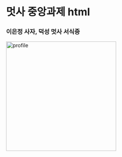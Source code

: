 # 멋사 중앙과제 html
### 이은정 사자, 덕성 멋사 서식중
<img src="https://i.ytimg.com/vi/q_-VVRf35Pw/hqdefault.jpg" alt="profile" width="300px">
